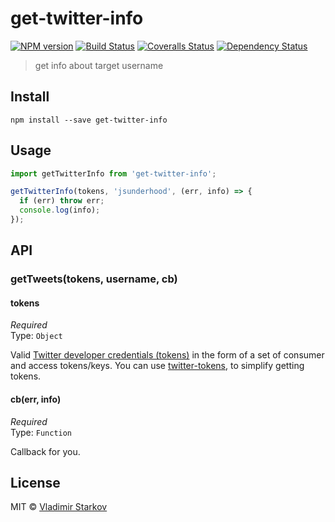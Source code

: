 # get-twitter-info

[![NPM version][npm-image]][npm-url]
[![Build Status][travis-image]][travis-url]
[![Coveralls Status][coveralls-image]][coveralls-url]
[![Dependency Status][depstat-image]][depstat-url]

> get info about target username

## Install

    npm install --save get-twitter-info

## Usage

```js
import getTwitterInfo from 'get-twitter-info';

getTwitterInfo(tokens, 'jsunderhood', (err, info) => {
  if (err) throw err;
  console.log(info);
});
```

## API

### getTweets(tokens, username, cb)

#### tokens

*Required*  
Type: `Object`

Valid [Twitter developer credentials (tokens)][how-to-get]
in the form of a set of consumer and access tokens/keys.
You can use [twitter-tokens][tokens], to simplify getting tokens.

[how-to-get]: https://iamstarkov.com/get-twitter-tokens/
[tokens]: https://www.npmjs.com/package/twitter-tokens

#### cb(err, info)

*Required*  
Type: `Function`

Callback for you.

## License

MIT © [Vladimir Starkov](https://iamstarkov.com)

[npm-url]: https://npmjs.org/package/get-twitter-info
[npm-image]: https://img.shields.io/npm/v/get-twitter-info.svg?style=flat-square

[travis-url]: https://travis-ci.org/iamstarkov/get-twitter-info
[travis-image]: https://img.shields.io/travis/iamstarkov/get-twitter-info.svg?style=flat-square

[coveralls-url]: https://coveralls.io/r/iamstarkov/get-twitter-info
[coveralls-image]: https://img.shields.io/coveralls/iamstarkov/get-twitter-info.svg?style=flat-square

[depstat-url]: https://david-dm.org/iamstarkov/get-twitter-info
[depstat-image]: https://david-dm.org/iamstarkov/get-twitter-info.svg?style=flat-square
